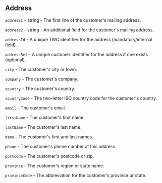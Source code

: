 ## Address

`address1` - string - The first line of the customer's mailing address.

`address2` - string - An additional field for the customer's mailing address.

`addressId` - A unique TWC identifier for the address (mandatory/internal field).

`addressRef` - A unique customer identifier for the address if one exists (optional).

`city` - The customer's city or town.

`company` - The customer's company.

`country` - The customer's country.

`countryCode` - The two-letter ISO country code for the customer's country.

`email` - The customer's email.

`firstName` - The customer's first name.

`lastName` - The customer's last name.

`name` - The customer's first and last names.

`phone` - The customer's phone number at this address.

`postcode` - The customer's postcode or zip. 

`province` - The customer's region or state name. 

`provinceCode` - The abbreviation for the customer's province or state.


